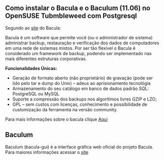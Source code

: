 ## Como instalar o Bacula e o Baculum (11.06) no OpenSUSE Tubmbleweed com Postgresql ##

Segundo ao [site](https://www.bacula.lat/o-que-e-o-bacula/) do Bacula:

Bacula é um software que permite você (ou o administrador de sistema) administrar backup, restauração e verificação dos dados de computadores em uma rede de sistemas mistos. Por ser tão flexível o Bacula é considerado um framework de backup, podendo ser implementado nas mais diferentes estruturas corporativas.

**Funcionalidades Únicas:**

- Geração de formato aberto (não proprietário) de gravação (pode ser lido pelo tar e dump do Unix) – adeus ao aprisionamento tecnológia
- Armazenamento do seu catálogo em banco de dados padrão SQL: PostgreSQL ou MySQL
- Suporte a compressão dos backups nos algorítimos livres GZIP e LZO;
- GPL – sem custos com licenças, conhecimento e possibilidade de customização da ferramenta na versão community.

Para mais informações sobre o bacula clique [Aqui](https://www.bacula.lat/)


## Baculum ##

Baculum (bacula-gui) é a interface gráfica web oficial do projeto Bacula.
Para maiores informações acessar o [site](https://baculum.app/doc/brief/installation.html)
